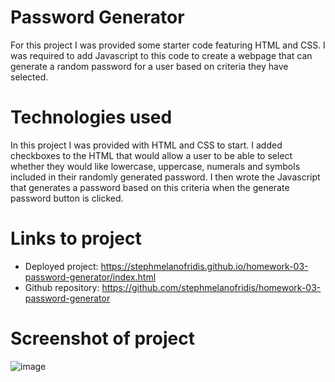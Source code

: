 # Password Generator

For this project I was provided some starter code featuring HTML and CSS. I was required to add Javascript to this code to create a webpage that can generate a random password for a user based on criteria they have selected. 


# Technologies used

In this project I was provided with HTML and CSS to start. I added checkboxes to the HTML that would allow a user to be able to select whether they would like lowercase, uppercase, numerals and symbols included in their randomly generated password. I then wrote the Javascript that generates a password based on this criteria when the generate password button is clicked.

# Links to project

* Deployed project: https://stephmelanofridis.github.io/homework-03-password-generator/index.html
* Github repository: https://github.com/stephmelanofridis/homework-03-password-generator

# Screenshot of project
![image](https://user-images.githubusercontent.com/82196946/126588859-0c8da9a8-6e07-4ac8-ad6b-ad1e7c4947fc.png)